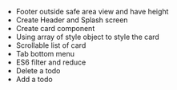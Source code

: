 - Footer outside safe area view and have height
- Create Header and Splash screen
- Create card component
- Using array of style object to style the card
- Scrollable list of card
- Tab bottom menu
- ES6 filter and reduce
- Delete a todo
- Add a todo

